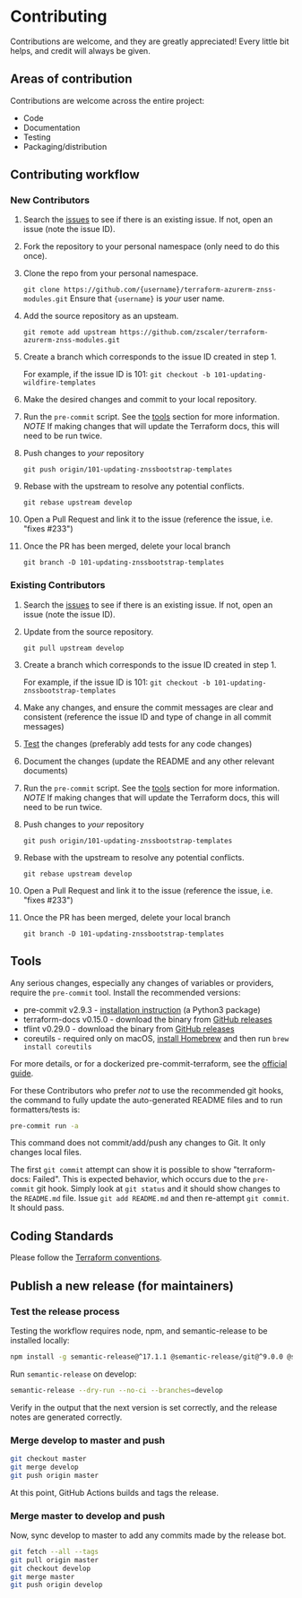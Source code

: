 # Contributing

Contributions are welcome, and they are greatly appreciated! Every little bit helps,
and credit will always be given.

## Areas of contribution

Contributions are welcome across the entire project:

- Code
- Documentation
- Testing
- Packaging/distribution

## Contributing workflow

### New Contributors

1. Search the [issues](https://github.com/zscaler/terraform-azurerm-znss-modules.git/issues) to see if there is an existing issue. If not, open an issue (note the issue ID).

1. Fork the repository to your personal namespace (only need to do this once).

1. Clone the repo from your personal namespace.

   `git clone https://github.com/{username}/terraform-azurerm-znss-modules.git`
   Ensure that `{username}` is _your_ user name.

1. Add the source repository as an upsteam.

   `git remote add upstream https://github.com/zscaler/terraform-azurerm-znss-modules.git`

1. Create a branch which corresponds to the issue ID created in step 1.

   For example, if the issue ID is 101:
   `git checkout -b 101-updating-wildfire-templates`

1. Make the desired changes and commit to your local repository.

1. Run the `pre-commit` script. See the [tools](#tools) section for more information.
   *NOTE* If making changes that will update the Terraform docs, this will need to be run twice.

1. Push changes to _your_ repository

   `git push origin/101-updating-znssbootstrap-templates`

1. Rebase with the upstream to resolve any potential conflicts.

   `git rebase upstream develop`

1. Open a Pull Request and link it to the issue (reference the issue, i.e. "fixes #233")

1. Once the PR has been merged, delete your local branch

   `git branch -D 101-updating-znssbootstrap-templates`

### Existing Contributors

1. Search the [issues](https://github.com/zscaler/terraform-azurerm-znss-modules.git/issues) to see if there is an existing issue. If not, open an issue (note the issue ID).
1. Update from the source repository.

   `git pull upstream develop`

1. Create a branch which corresponds to the issue ID created in step 1.

   For example, if the issue ID is 101:
   `git checkout -b 101-updating-znssbootstrap-templates`

1. Make any changes, and ensure the commit messages are clear and consistent (reference the issue ID and type of change in all commit messages)

1. [Test](#testing) the changes (preferably add tests for any code changes)

1. Document the changes (update the README and any other relevant documents)

1. Run the `pre-commit` script. See the [tools](#tools) section for more information.
   *NOTE* If making changes that will update the Terraform docs, this will need to be run twice.

1. Push changes to _your_ repository

   `git push origin/101-updating-znssbootstrap-templates`
1. Rebase with the upstream to resolve any potential conflicts.

   `git rebase upstream develop`

1. Open a Pull Request and link it to the issue (reference the issue, i.e. "fixes #233")

1. Once the PR has been merged, delete your local branch

   `git branch -D 101-updating-znssbootstrap-templates`

## Tools

Any serious changes, especially any changes of variables or providers, require the
`pre-commit` tool. Install the recommended versions:

- pre-commit v2.9.3 - [installation instruction](https://pre-commit.com/#installation) (a Python3 package)
- terraform-docs v0.15.0 - download the binary from [GitHub releases](https://github.com/terraform-docs/terraform-docs/releases)
- tflint v0.29.0 - download the binary from [GitHub releases](https://github.com/terraform-linters/tflint/releases)
- coreutils - required only on macOS, [install Homebrew](https://docs.brew.sh/Installation) and then run `brew install coreutils`

For more details, or for a dockerized pre-commit-terraform, see the [official guide](https://github.com/antonbabenko/pre-commit-terraform#how-to-install).

For these Contributors who prefer *not* to use the recommended git hooks, the command
to fully update the auto-generated README files and to run formatters/tests is:

```sh
pre-commit run -a
```

This command does not commit/add/push any changes to Git. It only changes local files.

The first `git commit` attempt can show it is possible to show "terraform-docs: Failed". This is expected behavior, which occurs due to the `pre-commit` git hook. Simply look at `git status` and it should show changes to the `README.md` file. Issue `git add README.md` and then re-attempt `git commit`. It should pass.

## Coding Standards

Please follow the [Terraform conventions](https://github.com/zscaler/terraform-best-practices/blob/master/README.md).

## Publish a new release (for maintainers)

### Test the release process

Testing the workflow requires node, npm, and semantic-release to be installed locally:

```sh
npm install -g semantic-release@^17.1.1 @semantic-release/git@^9.0.0 @semantic-release/exec@^5.0.0 conventional-changelog-conventionalcommits@^4.4.0
```

Run `semantic-release` on develop:

```sh
semantic-release --dry-run --no-ci --branches=develop
```

Verify in the output that the next version is set correctly, and the release notes are generated correctly.

### Merge develop to master and push

```sh
git checkout master
git merge develop
git push origin master
```

At this point, GitHub Actions builds and tags the release.

### Merge master to develop and push

Now, sync develop to master to add any commits made by the release bot.

```sh
git fetch --all --tags
git pull origin master
git checkout develop
git merge master
git push origin develop
```
